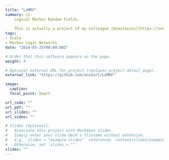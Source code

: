 ```yaml
---
title: "LoMRF"
summary: |2-
    Logical Markov Random Fields. 
    
    This is actually a project of my colleague [Anastasios](https://anskarl.github.io), but I have contributed many features.
tags:
- Scala
- Markov Logic Networks
date: "2014-03-25T00:00:00Z"

# Order that this software appears on the page.
weight: 4

# Optional external URL for project (replaces project detail page).
external_link: "https://github.com/anskarl/LoMRF"

image:
  caption:
  focal_point: Smart

url_code: ""
url_pdf: ""
url_slides: ""
url_video: ""

# Slides (optional).
#   Associate this project with Markdown slides.
#   Simply enter your slide deck's filename without extension.
#   E.g. `slides = "example-slides"` references `content/slides/example-slides.md`.
#   Otherwise, set `slides = ""`.
slides: ""
---
```

